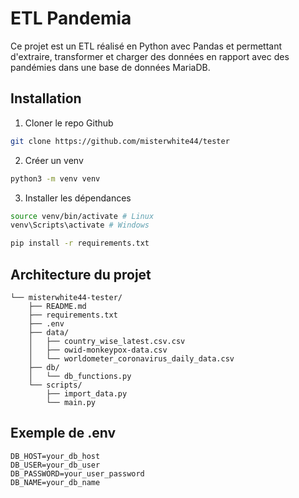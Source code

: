 # ETL Pandemia
Ce projet est un ETL réalisé en Python avec Pandas et permettant d'extraire, transformer et charger des données en rapport avec des pandémies dans une base de données MariaDB.

## Installation

1. Cloner le repo Github
```sh
git clone https://github.com/misterwhite44/tester
```

2. Créer un venv
```bash
python3 -m venv venv
```

3. Installer les dépendances
```bash
source venv/bin/activate # Linux
venv\Scripts\activate # Windows

pip install -r requirements.txt
```

## Architecture du projet 
```
└── misterwhite44-tester/
    ├── README.md
    ├── requirements.txt
    ├── .env
    ├── data/
    │   ├── country_wise_latest.csv.csv
    │   ├── owid-monkeypox-data.csv
    │   └── worldometer_coronavirus_daily_data.csv
    ├── db/
    │   └── db_functions.py
    └── scripts/
        ├── import_data.py
        └── main.py
```

## Exemple de .env
```
DB_HOST=your_db_host
DB_USER=your_db_user
DB_PASSWORD=your_user_password
DB_NAME=your_db_name
```